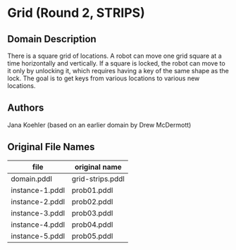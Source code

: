 # Grid (Round 2, STRIPS)

## Domain Description

There is a square grid of locations.
A robot can move one grid square at a time horizontally and vertically.
If a square is locked, the robot can move to it only by unlocking it, which requires having a key of the same shape as the lock.
The goal is to get keys from various locations to various new locations.

## Authors

Jana Koehler (based on an earlier domain by Drew McDermott)

## Original File Names

| file            | original name    |
|-----------------|------------------|
| domain.pddl     | grid-strips.pddl |
| instance-1.pddl | prob01.pddl      |
| instance-2.pddl | prob02.pddl      |
| instance-3.pddl | prob03.pddl      |
| instance-4.pddl | prob04.pddl      |
| instance-5.pddl | prob05.pddl      |
